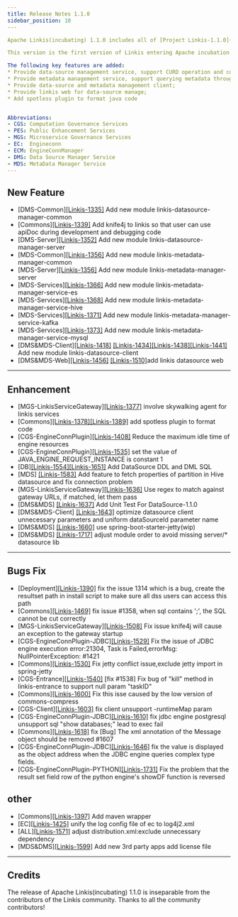 ```yaml
---
title: Release Notes 1.1.0
sidebar_position: 10
​--- 

Apache Linkis(incubating) 1.1.0 includes all of [Project Linkis-1.1.0](https://github.com/apache/incubator-linkis/projects/14).

This version is the first version of Linkis entering Apache incubation. It mainly completes the ASF infrastructure construction, including license improvement/package name modification, etc. In addition, features such as EngineConn support for Operators are added, and bugs in version 1.0.3 reported by the community are fixed.

The following key features are added: 
* Provide data-source management service, support CURD operation and connectivity test of data source through RestFul API;
* Provide metadata management service, support querying metadata through RestFul interface, components include [hive\kafka\mysql\es];
* Provide data-source and metadata management client;
* Provide linkis web for data-source manage;
* Add spotless plugin to format java code


Abbreviations:
- CGS: Computation Governance Services
- PES: Public Enhancement Services
- MGS: Microservice Governance Services
- EC:  Engineconn
- ECM: EngineConnManager
- DMS: Data Source Manager Service
- MDS: MetaData Manager Service
---
```


## New Feature

* \[DMS-Common][[Linkis-1335]](https://github.com/apache/incubator-linkis/pull/1335) Add new module linkis-datasource-manager-common
* \[Commons][[Linkis-1339]](https://github.com/apache/incubator-linkis/pull/1339)  Add knife4j to linkis so that user can use apiDoc during development and debugging code
* \[DMS-Server][[Linkis-1352]](https://github.com/apache/incubator-linkis/pull/1352)  Add new module linkis-datasource-manager-server 
* \[MDS-Common][[Linkis-1356]](https://github.com/apache/incubator-linkis/pull/1356) Add new module linkis-metadata-manager-common
* \[MDS-Server][[Linkis-1356]](https://github.com/apache/incubator-linkis/pull/1356) Add new module linkis-metadata-manager-server
* \[MDS-Services][[Linkis-1366]](https://github.com/apache/incubator-linkis/pull/1366) Add new module linkis-metadata-manager-service-es
* \[MDS-Services][[Linkis-1368]](https://github.com/apache/incubator-linkis/pull/1368) Add new module linkis-metadata-manager-service-hive
* \[MDS-Services][[Linkis-1371]](https://github.com/apache/incubator-linkis/pull/1371) Add new module linkis-metadata-manager-service-kafka
* \[MDS-Services][[Linkis-1373]](https://github.com/apache/incubator-linkis/pull/1373) Add new module linkis-metadata-manager-service-mysql
* \[DMS&MDS-Client][[Linkis-1418]](https://github.com/apache/incubator-linkis/pull/1418) [[Linkis-1434]](https://github.com/apache/incubator-linkis/pull/1434)[[Linkis-1438]](https://github.com/apache/incubator-linkis/pull/1438)[[Linkis-1441]](https://github.com/apache/incubator-linkis/pull/1441) Add new module linkis-datasource-client
* \[DMS&MDS-Web][[Linkis-1456]](https://github.com/apache/incubator-linkis/pull/1456) [[Linkis-1510]](https://github.com/apache/incubator-linkis/pull/1510)add linkis datasource web

---

## Enhancement
* \[MGS-LinkisServiceGateway][[Linkis-1377]](https://github.com/apache/incubator-linkis/pull/1377) involve skywalking agent for linkis services 
* \[Commons][[Linkis-1378]](https://github.com/apache/incubator-linkis/pull/1378)[[Linkis-1389]](https://github.com/apache/incubator-linkis/pull/1389)  add spotless plugin to format code
* \[CGS-EngineConnPlugin][[Linkis-1408]](https://github.com/apache/incubator-linkis/pull/1408) Reduce the maximum idle time of engine resources
* \[CGS-EngineConnPlugin][[Linkis-1535]](https://github.com/apache/incubator-linkis/pull/1535) set the value of JAVA_ENGINE_REQUEST_INSTANCE is constant 1 
* \[DB][[Linkis-1554]](https://github.com/apache/incubator-linkis/pull/1554)[[Linkis-1651]](https://github.com/apache/incubator-linkis/pull/1651)  Add DataSource DDL and DML SQL
* \[MDS] [[Linkis-1583]](https://github.com/apache/incubator-linkis/pull/1583) Add feature to fetch properties of partition in Hive datasource and fix connection problem
* \[MGS-LinkisServiceGateway][[Linkis-1636]](https://github.com/apache/incubator-linkis/pull/1636) Use regex to match against gateway URLs, if matched, let them pass
* \[DMS&MDS] [[Linkis-1637]](https://github.com/apache/incubator-linkis/pull/1637) Add Unit Test For DataSource-1.1.0
* \[DMS&MDS-Client] [[Linkis-1643]](https://github.com/apache/incubator-linkis/pull/1643)  optimize datasource client unnecessary parameters and uniform dataSourceId parameter name 
* \[DMS&MDS] [[Linkis-1660]](https://github.com/apache/incubator-linkis/pull/1660) use spring-boot-starter-jetty(wip) 
* \[DMS&MDS] [[Linkis-1717]](https://github.com/apache/incubator-linkis/pull/1717) adjust module order to avoid missing server/* datasource lib

---
## Bugs Fix
* \[Deployment][[Linkis-1390]](https://github.com/apache/incubator-linkis/pull/1390)  fix the issue 1314 which is a bug, create the resultset path in install script to make sure all dss users can access this path
* \[Commons][[Linkis-1469]](https://github.com/apache/incubator-linkis/pull/1469) fix issue #1358, when sql contains ';', the SQL cannot be cut correctly  
* \[MGS-LinkisServiceGateway][[Linkis-1508]](https://github.com/apache/incubator-linkis/pull/1508) Fix issue knife4j will cause an exception to the gateway startup
* \[CGS-EngineConnPlugin-JDBC][[Linkis-1529]](https://github.com/apache/incubator-linkis/pull/1529) Fix the issue of JDBC engine execution error:21304, Task is Failed,errorMsg: NullPointerException: #1421
* \[Commons][[Linkis-1530]](https://github.com/apache/incubator-linkis/pull/1530) Fix jetty conflict issue,exclude jetty import in spring-jetty
* \[CGS-Entrance][[Linkis-1540]](https://github.com/apache/incubator-linkis/pull/1540) [fix #1538] Fix bug of "kill" method in linkis-entrance to support null param "taskID"
* \[Commons][[Linkis-1600]](https://github.com/apache/incubator-linkis/pull/1600) Fix this isse caused by the low version of commons-compress
* \[CGS-Client][[Linkis-1603]](https://github.com/apache/incubator-linkis/pull/1603) fix client unsupport -runtimeMap param 
* \[CGS-EngineConnPlugin-JDBC][[Linkis-1610]](https://github.com/apache/incubator-linkis/pull/1610) fix jdbc engine postgresql unsupport sql "show databases;" lead to exec fail
* \[Commons][[Linkis-1618]](https://github.com/apache/incubator-linkis/pull/1618) fix [Bug] The xml annotation of the Message object should be removed #1607
* \[CGS-EngineConnPlugin-JDBC][[Linkis-1646]](https://github.com/apache/incubator-linkis/pull/1646) fix the value is displayed as the object address when the JDBC engine queries complex type fields.
* \[CGS-EngineConnPlugin-PYTHON][[Linkis-1731]](https://github.com/apache/incubator-linkis/pull/1731) Fix the problem that the result set field row of the python engine's showDF function is reversed 

## other
*  \[Commons][[Linkis-1397]](https://github.com/apache/incubator-linkis/pull/1397) Add maven wrapper
* \[EC][[Linkis-1425]](https://github.com/apache/incubator-linkis/pull/1425) unify the log config file of ec to log4j2.xml
* \[ALL][[Linkis-1571]](https://github.com/apache/incubator-linkis/pull/1571) adjust distribution.xml:exclude unnecessary dependency
* \[MDS&DMS][[Linkis-1599]](https://github.com/apache/incubator-linkis/pull/1599)  Add new 3rd party apps add license file   

---------

## Credits 

The release of Apache Linkis(incubating) 1.1.0 is inseparable from the contributors of the Linkis community. Thanks to all the community contributors! 